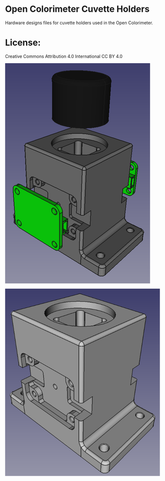 # Open Colorimeter Cuvette Holders

Hardware designs files for cuvette holders used in the Open Colorimeter.

# License: 
Creative Commons Attribution 4.0 International CC BY 4.0

![screenshot](images/assembly_1.png)

![screenshot](images/cuvette_holder_1.png)




